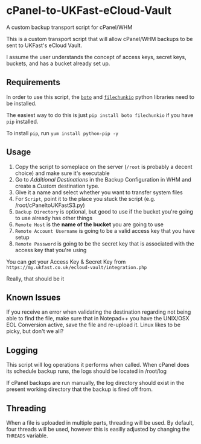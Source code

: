 # cPanel-to-UKFast-eCloud-Vault
A custom backup transport script for cPanel/WHM

This is a custom transport script that will allow cPanel/WHM backups to be sent to UKFast's eCloud Vault.

I assume the user understands the concept of access keys, secret keys, buckets, and has a bucket already set up.

## Requirements ##

In order to use this script, the [`boto`](https://github.com/boto/boto) and [`filechunkio`](https://pypi.python.org/pypi/filechunkio/) python libraries need to be installed.

The easiest way to do this is just `pip install boto filechunkio` if you have `pip` installed.

To install `pip`, run `yum install python-pip -y`

## Usage ##

1. Copy the script to someplace on the server (`/root` is probably a decent choice) and make sure it's executable
1. Go to *Additional Destinations* in the Backup Configuration in WHM and create a *Custom* destination type.
1. Give it a name and select whether you want to transfer system files
1. For `Script`, point it to the place you stuck the script (e.g. /root/cPaneltoUKFastS3.py)
1. `Backup Directory` is optional, but good to use if the bucket you're going to use already has other things
1. `Remote Host` is the **name of the bucket** you are going to use
1. `Remote Account Username` is going to be a valid access key that you have setup
1. `Remote Password` is going to be the secret key that is associated with the access key that you're using

You can get your Access Key & Secret Key from `https://my.ukfast.co.uk/ecloud-vault/integration.php`

Really, that should be it

## Known Issues ##
If you receive an error when validating the destination regarding not being able to find the file, make sure that in Notepad++ you have the UNIX/OSX EOL Conversion active, save the file and re-upload it. Linux likes to be picky, but don't we all?

## Logging ##

This script will log operations it performs when called. When cPanel does its schedule backup runs, the logs should be located in /root/log

If cPanel backups are run manually, the log directory should exist in the present working directory that the backup is fired off from.

## Threading ##

When a file is uploaded in multiple parts, threading will be used. By default, four threads will be used, however this is easilly adjusted by changing the `THREADS` variable.
